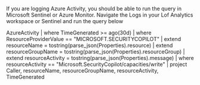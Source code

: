 If you are logging Azure Activity, you should be able to run the query in Microsoft Sentinel or Azure Monitor.
Navigate the Logs in your Lof Analytics workspace or Sentinel and run the query below 

AzureActivity
| where TimeGenerated >= ago(30d) 
| where ResourceProviderValue == "MICROSOFT.SECURITYCOPILOT" 
| extend resourceName = tostring(parse_json(Properties).resource) 
| extend resourceGroupName = tostring(parse_json(Properties).resourceGroup) 
| extend resourceActivity = tostring(parse_json(Properties).message) 
| where resourceActivity == "Microsoft.SecurityCopilot/capacities/write"
| project Caller, resourceName, resourceGroupName, resourceActivity, TimeGenerated
